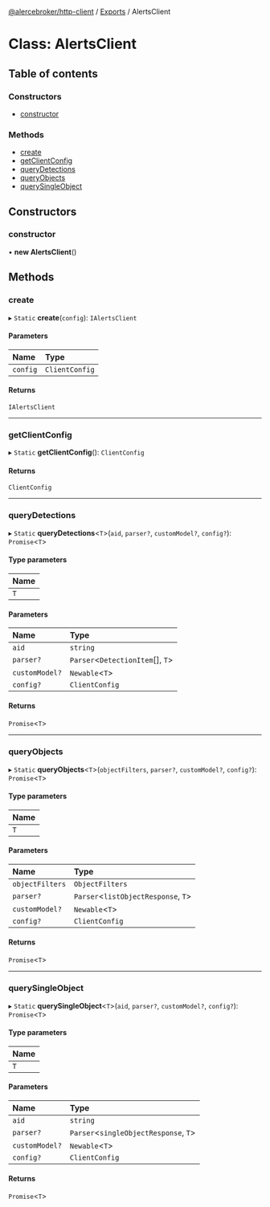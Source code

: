 [@alercebroker/http-client](../README.md) / [Exports](../modules.md) / AlertsClient

# Class: AlertsClient

## Table of contents

### Constructors

- [constructor](AlertsClient.md#constructor)

### Methods

- [create](AlertsClient.md#create)
- [getClientConfig](AlertsClient.md#getclientconfig)
- [queryDetections](AlertsClient.md#querydetections)
- [queryObjects](AlertsClient.md#queryobjects)
- [querySingleObject](AlertsClient.md#querysingleobject)

## Constructors

### constructor

• **new AlertsClient**()

## Methods

### create

▸ `Static` **create**(`config`): `IAlertsClient`

#### Parameters

| Name | Type |
| :------ | :------ |
| `config` | `ClientConfig` |

#### Returns

`IAlertsClient`

___

### getClientConfig

▸ `Static` **getClientConfig**(): `ClientConfig`

#### Returns

`ClientConfig`

___

### queryDetections

▸ `Static` **queryDetections**<`T`\>(`aid`, `parser?`, `customModel?`, `config?`): `Promise`<`T`\>

#### Type parameters

| Name |
| :------ |
| `T` |

#### Parameters

| Name | Type |
| :------ | :------ |
| `aid` | `string` |
| `parser?` | `Parser`<`DetectionItem`[], `T`\> |
| `customModel?` | `Newable`<`T`\> |
| `config?` | `ClientConfig` |

#### Returns

`Promise`<`T`\>

___

### queryObjects

▸ `Static` **queryObjects**<`T`\>(`objectFilters`, `parser?`, `customModel?`, `config?`): `Promise`<`T`\>

#### Type parameters

| Name |
| :------ |
| `T` |

#### Parameters

| Name | Type |
| :------ | :------ |
| `objectFilters` | `ObjectFilters` |
| `parser?` | `Parser`<`listObjectResponse`, `T`\> |
| `customModel?` | `Newable`<`T`\> |
| `config?` | `ClientConfig` |

#### Returns

`Promise`<`T`\>

___

### querySingleObject

▸ `Static` **querySingleObject**<`T`\>(`aid`, `parser?`, `customModel?`, `config?`): `Promise`<`T`\>

#### Type parameters

| Name |
| :------ |
| `T` |

#### Parameters

| Name | Type |
| :------ | :------ |
| `aid` | `string` |
| `parser?` | `Parser`<`singleObjectResponse`, `T`\> |
| `customModel?` | `Newable`<`T`\> |
| `config?` | `ClientConfig` |

#### Returns

`Promise`<`T`\>
